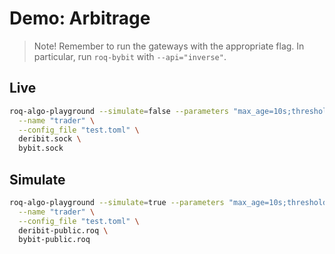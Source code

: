 # Demo: Arbitrage

> Note!
> Remember to run the gateways with the appropriate flag.
> In particular, run `roq-bybit` with `--api="inverse"`.

## Live

```bash
roq-algo-playground --simulate=false --parameters "max_age=10s;threshold=5;quantity_0=1;min_position_0=-5;max_position_0=5" \
  --name "trader" \
  --config_file "test.toml" \
  deribit.sock \
  bybit.sock
```

## Simulate

```bash
roq-algo-playground --simulate=true --parameters "max_age=10s;threshold=5;quantity_0=1;min_position_0=-5;max_position_0=5" \
  --name "trader" \
  --config_file "test.toml" \
  deribit-public.roq \
  bybit-public.roq
```
